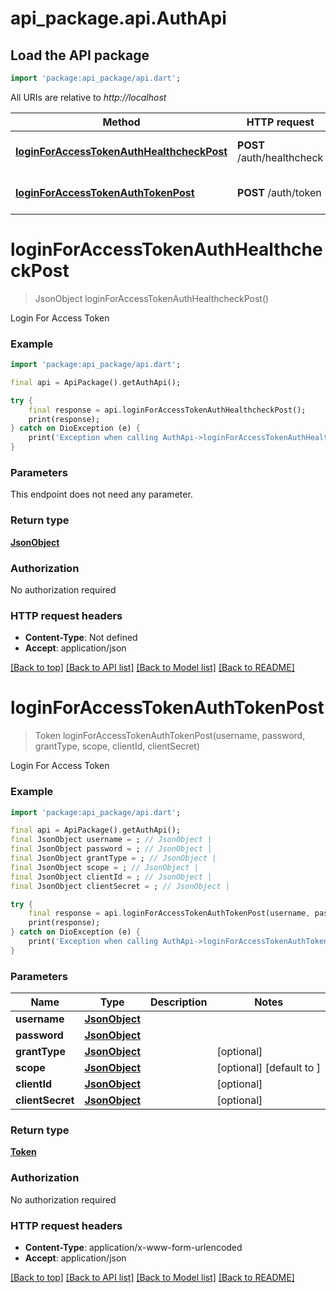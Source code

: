 # api_package.api.AuthApi

## Load the API package
```dart
import 'package:api_package/api.dart';
```

All URIs are relative to *http://localhost*

Method | HTTP request | Description
------------- | ------------- | -------------
[**loginForAccessTokenAuthHealthcheckPost**](AuthApi.md#loginforaccesstokenauthhealthcheckpost) | **POST** /auth/healthcheck | Login For Access Token
[**loginForAccessTokenAuthTokenPost**](AuthApi.md#loginforaccesstokenauthtokenpost) | **POST** /auth/token | Login For Access Token


# **loginForAccessTokenAuthHealthcheckPost**
> JsonObject loginForAccessTokenAuthHealthcheckPost()

Login For Access Token

### Example
```dart
import 'package:api_package/api.dart';

final api = ApiPackage().getAuthApi();

try {
    final response = api.loginForAccessTokenAuthHealthcheckPost();
    print(response);
} catch on DioException (e) {
    print('Exception when calling AuthApi->loginForAccessTokenAuthHealthcheckPost: $e\n');
}
```

### Parameters
This endpoint does not need any parameter.

### Return type

[**JsonObject**](JsonObject.md)

### Authorization

No authorization required

### HTTP request headers

 - **Content-Type**: Not defined
 - **Accept**: application/json

[[Back to top]](#) [[Back to API list]](../README.md#documentation-for-api-endpoints) [[Back to Model list]](../README.md#documentation-for-models) [[Back to README]](../README.md)

# **loginForAccessTokenAuthTokenPost**
> Token loginForAccessTokenAuthTokenPost(username, password, grantType, scope, clientId, clientSecret)

Login For Access Token

### Example
```dart
import 'package:api_package/api.dart';

final api = ApiPackage().getAuthApi();
final JsonObject username = ; // JsonObject | 
final JsonObject password = ; // JsonObject | 
final JsonObject grantType = ; // JsonObject | 
final JsonObject scope = ; // JsonObject | 
final JsonObject clientId = ; // JsonObject | 
final JsonObject clientSecret = ; // JsonObject | 

try {
    final response = api.loginForAccessTokenAuthTokenPost(username, password, grantType, scope, clientId, clientSecret);
    print(response);
} catch on DioException (e) {
    print('Exception when calling AuthApi->loginForAccessTokenAuthTokenPost: $e\n');
}
```

### Parameters

Name | Type | Description  | Notes
------------- | ------------- | ------------- | -------------
 **username** | [**JsonObject**](JsonObject.md)|  | 
 **password** | [**JsonObject**](JsonObject.md)|  | 
 **grantType** | [**JsonObject**](JsonObject.md)|  | [optional] 
 **scope** | [**JsonObject**](JsonObject.md)|  | [optional] [default to ]
 **clientId** | [**JsonObject**](JsonObject.md)|  | [optional] 
 **clientSecret** | [**JsonObject**](JsonObject.md)|  | [optional] 

### Return type

[**Token**](Token.md)

### Authorization

No authorization required

### HTTP request headers

 - **Content-Type**: application/x-www-form-urlencoded
 - **Accept**: application/json

[[Back to top]](#) [[Back to API list]](../README.md#documentation-for-api-endpoints) [[Back to Model list]](../README.md#documentation-for-models) [[Back to README]](../README.md)

